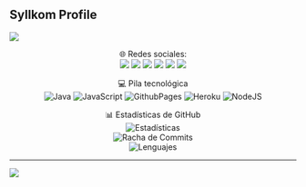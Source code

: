 ## Syllkom Profile
<a href="https://github.com/Syllkom"><img src="https://cardivo.vercel.app/api?name=Syllkom&description=©+2024+Anime+And+Onigiri+All+rights+reserved&image=https://telegra.ph/file/756772d600ceca3bb67d1.jpg/revision/latest?cb=20200606024545&usqp=CAU&usqp=CAU&backgroundColor=%23ecf0f1&instagram=Syllkom&whatsapp=Syllkom&pattern=leaf&colorPattern=%23eaeaea" /><a>

<p align="center">
🌐 Redes sociales:
<br>
<a href="https://instagram.com/Syllkom"><img src="https://img.shields.io/badge/Instagram-E4405F?style=for-the-badge&logo=instagram&logoColor=white"/></a> 
<a href="https://wa.me/51933479416"><img src="https://img.shields.io/badge/WhatsApp-25D366?style=for-the-badge&logo=whatsapp&logoColor=white"/></a>
<a href="https://t.me/Syllkom"><img src="https://img.shields.io/badge/Telegram-%230088cc.svg?&style=for-the-badge&logo=telegram&logoColor=white"/></a>
<a href="https://www.facebook.com/Syllkom"><img src="https://img.shields.io/badge/Facebook-1877F2?style=for-the-badge&logo=facebook&logoColor=white"/></a> 
<a href="https://www.threads.net/@Syllkom"><img src="https://img.shields.io/badge/Threads-000000?style=for-the-badge&logo=threads&logoColor=white"/></a> 
<a href="https://www.youtube.com/c/Syllkom"><img src="https://img.shields.io/badge/YouTube-FF0000?style=for-the-badge&logo=youtube&logoColor=white"/></a>


<p align="center">
💻 Pila tecnológica
<br>
<img src="https://img.shields.io/badge/java-%23ED8B00.svg?style=for-the-badge&logo=openjdk&logoColor=white" alt="Java" />
<img src="https://img.shields.io/badge/javascript-%23323330.svg?style=for-the-badge&logo=javascript&logoColor=%23F7DF1E" alt="JavaScript" />
<img src="https://img.shields.io/badge/github%20pages-121013?style=for-the-badge&logo=github&logoColor=white" alt="GithubPages" />
<img src="https://img.shields.io/badge/heroku-%23430098.svg?style=for-the-badge&logo=heroku&logoColor=white" alt="Heroku" />
<img src="https://img.shields.io/badge/node.js-6DA55F?style=for-the-badge&logo=node.js&logoColor=white" alt="NodeJS" />
</p>

<p align="center">
📊 Estadísticas de GitHub
<br>
<img src="https://github-readme-stats.vercel.app/api?username=Syllkom&theme=tokyonight&hide_border=false&include_all_commits=false&count_private=false" alt="Estadísticas" />
<br>
<img src="https://github-readme-streak-stats.herokuapp.com/?user=Syllkom&theme=tokyonight&hide_border=false" alt="Racha de Commits" />
<br>
<img src="https://github-readme-stats.vercel.app/api/top-langs/?username=Syllkom&theme=tokyonight&hide_border=false&include_all_commits=false&count_private=false&layout=compact" alt="Lenguajes" />
</p>

---
[![](https://visitcount.itsvg.in/api?id=Syllkom&icon=0&color=0)](https://visitcount.itsvg.in)

<!-- Proudly created with GPRM ( https://gprm.itsvg.in ) -->
